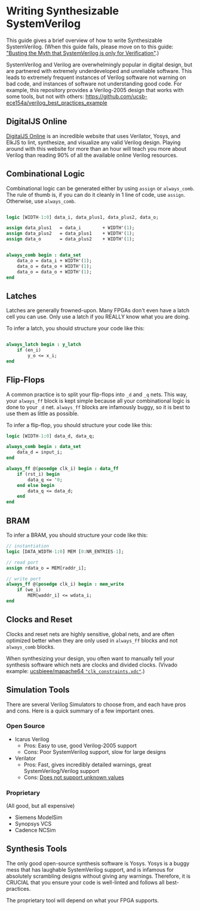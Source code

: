 
# Writing Synthesizable SystemVerilog

This guide gives a brief overview of how to write Synthesizable SystemVerilog. (When this guide fails, please move on to this guide: ["Busting the Myth that SystemVerilog is only for Verification"](https://sutherland-hdl.com/papers/2013-SNUG-SV_Synthesizable-SystemVerilog_paper.pdf).)

SystemVerilog and Verilog are overwhelmingly popular in digital design, but are partnered with extremely underdeveloped and unreliable software. This leads to extremely frequent instances of Verilog software not warning on bad code, and instances of software not understanding good code. For example, this repository provides a Verilog-2005 design that works with some tools, but not with others: <https://github.com/ucsb-ece154a/verilog_best_practices_example>

## DigitalJS Online

[DigitalJS Online](https://digitaljs.tilk.eu/) is an incredible website that uses Verilator, Yosys, and ElkJS to lint, synthesize, and visualize any valid Verilog design. Playing around with this website for more than an hour will teach you more about Verilog than reading 90% of all the available online Verilog resources.

## Combinational Logic

Combinational logic can be generated either by using `assign` or `always_comb`. The rule of thumb is, if you can do it cleanly in 1 line of code, use `assign`. Otherwise, use `always_comb`.

```systemVerilog

logic [WIDTH-1:0] data_i, data_plus1, data_plus2, data_o;

assign data_plus1   = data_i        + WIDTH'(1);
assign data_plus2   = data_plus1    + WIDTH'(1);
assign data_o       = data_plus2    + WIDTH'(1);

```

```systemVerilog

always_comb begin : data_set
    data_o = data_i + WIDTH'(1);
    data_o = data_o + WIDTH'(1);
    data_o = data_o + WIDTH'(1);
end

```

## Latches

Latches are generally frowned-upon. Many FPGAs don't even have a latch cell you can use. Only use a latch if you REALLY know what you are doing.

To infer a latch, you should structure your code like this:

```systemVerilog

always_latch begin : y_latch
    if (en_i)
        y_o <= x_i;
end

```

## Flip-Flops

A common practice is to split your flip-flops into `_d` and `_q` nets. This way, your `always_ff` block is kept simple because all your combinational logic is done to your `_d` net. `always_ff` blocks are infamously buggy, so it is best to use them as little as possible.

To infer a flip-flop, you should structure your code like this:

```systemVerilog
logic [WIDTH-1:0] data_d, data_q;

always_comb begin : data_set
    data_d = input_i;
end

always_ff @(posedge clk_i) begin : data_ff
    if (rst_i) begin
        data_q <= '0;
    end else begin
        data_q <= data_d;
    end
end

```

## BRAM

To infer a BRAM, you should structure your code like this:

```systemVerilog
// instantiation
logic [DATA_WIDTH-1:0] MEM [0:NR_ENTRIES-1];

// read port
assign rdata_o = MEM[raddr_i];

// write port
always_ff @(posedge clk_i) begin : mem_write
    if (we_i)
        MEM[waddr_i] <= wdata_i;
end
```

## Clocks and Reset

Clocks and reset nets are highly sensitive, global nets, and are often optimized better when they are only used in `always_ff` blocks and not `always_comb` blocks.

When synthesizing your design, you often want to manually tell your synthesis software which nets are clocks and divided clocks. (Vivado example: [ucsbieee/mapache64 `"clk_constraints.xdc"`](https://github.com/ucsbieee/mapache64/blob/6ab8816c592a68c5168a956eed243ba345927583/hardware-level/rtl/top/synth/boards/cmod_a7/clk_constraints.xdc).)

## Simulation Tools

There are several Verilog Simulators to choose from, and each have pros and cons. Here is a quick summary of a few important ones.

### Open Source

* Icarus Verilog
    * Pros: Easy to use, good Verilog-2005 support
    * Cons: Poor SystemVerilog support, slow for large designs
* Verilator
    * Pros: Fast, gives incredibly detailed warnings, great SystemVerilog/Verilog support
    * Cons: [Does not support unknown values](https://github.com/verilator/verilator/issues/3645)

### Proprietary

(All good, but all expensive)

* Siemens ModelSim
* Synopsys VCS
* Cadence NCSim

## Synthesis Tools

The only good open-source synthesis software is Yosys. Yosys is a buggy mess that has laughable SystemVerilog support, and is infamous for absolutely scrambling designs without giving any warnings. Therefore, it is CRUCIAL that you ensure your code is well-linted and follows all best-practices.

The proprietary tool will depend on what your FPGA supports.
